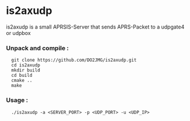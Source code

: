 # is2axudp

is2axudp is a small APRSIS-Server that sends APRS-Packet to a udpgate4 or udpbox


### Unpack and compile :

```
  git clone https://github.com/DO2JMG/is2axudp.git
  cd is2axudp
  mkdir build
  cd build
  cmake ..
  make
```

### Usage :

```
  ./is2axudp -a <SERVER_PORT> -p <UDP_PORT> -u <UDP_IP>

```
